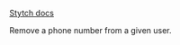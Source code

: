 [Stytch docs](https://stytch.com/docs/api/delete-user-phone-number)

Remove a phone number from a given user.
